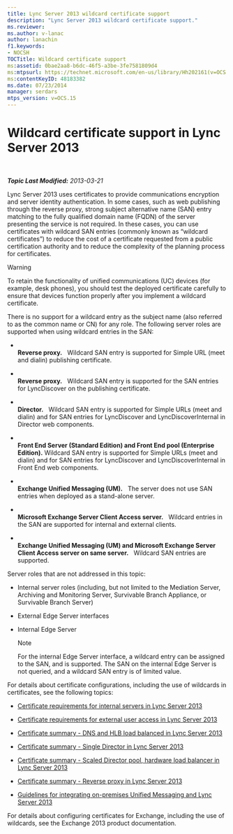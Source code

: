 ```yaml
---
title: Lync Server 2013 wildcard certificate support
description: "Lync Server 2013 wildcard certificate support."
ms.reviewer: 
ms.author: v-lanac
author: lanachin
f1.keywords:
- NOCSH
TOCTitle: Wildcard certificate support
ms:assetid: 0bae2aa8-b6dc-46f5-a3be-3fe7581809d4
ms:mtpsurl: https://technet.microsoft.com/en-us/library/Hh202161(v=OCS.15)
ms:contentKeyID: 48183382
ms.date: 07/23/2014
manager: serdars
mtps_version: v=OCS.15
---
```


# Wildcard certificate support in Lync Server 2013

<div data-xmlns="http://www.w3.org/1999/xhtml">

<div class="topic" data-xmlns="http://www.w3.org/1999/xhtml" data-msxsl="urn:schemas-microsoft-com:xslt" data-cs="https://msdn.microsoft.com/">

<div data-asp="https://msdn2.microsoft.com/asp">



</div>

<div id="mainSection">

<div id="mainBody">

<span> </span>

_**Topic Last Modified:** 2013-03-21_

Lync Server 2013 uses certificates to provide communications encryption and server identity authentication. In some cases, such as web publishing through the reverse proxy, strong subject alternative name (SAN) entry matching to the fully qualified domain name (FQDN) of the server presenting the service is not required. In these cases, you can use certificates with wildcard SAN entries (commonly known as “wildcard certificates”) to reduce the cost of a certificate requested from a public certification authority and to reduce the complexity of the planning process for certificates.

<div>


> [!WARNING]  
> To retain the functionality of unified communications (UC) devices (for example, desk phones), you should test the deployed certificate carefully to ensure that devices function properly after you implement a wildcard certificate.



</div>

There is no support for a wildcard entry as the subject name (also referred to as the common name or CN) for any role. The following server roles are supported when using wildcard entries in the SAN:

  - <span></span>  
    **Reverse proxy.**   Wildcard SAN entry is supported for Simple URL (meet and dialin) publishing certificate.

  - <span></span>  
    **Reverse proxy.**   Wildcard SAN entry is supported for the SAN entries for LyncDiscover on the publishing certificate.

  - <span></span>  
    **Director.**   Wildcard SAN entry is supported for Simple URLs (meet and dialin) and for SAN entries for LyncDiscover and LyncDiscoverInternal in Director web components.

  - <span></span>  
    **Front End Server (Standard Edition) and Front End pool (Enterprise Edition).** Wildcard SAN entry is supported for Simple URLs (meet and dialin) and for SAN entries for LyncDiscover and LyncDiscoverInternal in Front End web components.

  - <span></span>  
    **Exchange Unified Messaging (UM).**   The server does not use SAN entries when deployed as a stand-alone server.

  - <span></span>  
    **Microsoft Exchange Server Client Access server.**   Wildcard entries in the SAN are supported for internal and external clients.

  - <span></span>  
    **Exchange Unified Messaging (UM) and Microsoft Exchange Server Client Access server on same server.**   Wildcard SAN entries are supported.

Server roles that are not addressed in this topic:

  - Internal server roles (including, but not limited to the Mediation Server, Archiving and Monitoring Server, Survivable Branch Appliance, or Survivable Branch Server)

  - External Edge Server interfaces

  - Internal Edge Server
    
    <div>
    

    > [!NOTE]  
    > For the internal Edge Server interface, a wildcard entry can be assigned to the SAN, and is supported. The SAN on the internal Edge Server is not queried, and a wildcard SAN entry is of limited value.

    
    </div>

For details about certificate configurations, including the use of wildcards in certificates, see the following topics:

  - [Certificate requirements for internal servers in Lync Server 2013](lync-server-2013-certificate-requirements-for-internal-servers.md)

  - [Certificate requirements for external user access in Lync Server 2013](lync-server-2013-certificate-requirements-for-external-user-access.md)

  - [Certificate summary - DNS and HLB load balanced in Lync Server 2013](lync-server-2013-certificate-summary-dns-and-hlb-load-balanced.md)

  - [Certificate summary - Single Director in Lync Server 2013](lync-server-2013-certificate-summary-single-director.md)

  - [Certificate summary - Scaled Director pool, hardware load balancer in Lync Server 2013](lync-server-2013-certificate-summary-scaled-director-pool-hardware-load-balancer.md)

  - [Certificate summary - Reverse proxy in Lync Server 2013](lync-server-2013-certificate-summary-reverse-proxy.md)

  - [Guidelines for integrating on-premises Unified Messaging and Lync Server 2013](lync-server-2013-guidelines-for-integrating-on-premises-unified-messaging.md)

For details about configuring certificates for Exchange, including the use of wildcards, see the Exchange 2013 product documentation.

</div>

<span> </span>

</div>

</div>

</div>

